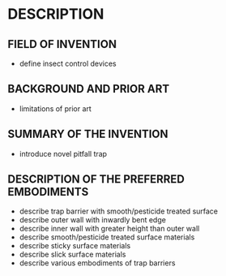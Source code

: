 # DESCRIPTION

## FIELD OF INVENTION

- define insect control devices

## BACKGROUND AND PRIOR ART

- limitations of prior art

## SUMMARY OF THE INVENTION

- introduce novel pitfall trap

## DESCRIPTION OF THE PREFERRED EMBODIMENTS

- describe trap barrier with smooth/pesticide treated surface
- describe outer wall with inwardly bent edge
- describe inner wall with greater height than outer wall
- describe smooth/pesticide treated surface materials
- describe sticky surface materials
- describe slick surface materials
- describe various embodiments of trap barriers

